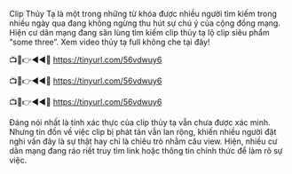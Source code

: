 Clip Thủy Tạ là một trong những từ khóa được nhiều người tìm kiếm trong nhiều ngày qua đang không ngừng thu hút sự chú ý của cộng đồng mạng. Hiện cư dân mạng đang săn lùng tìm kiếm clip thủy tạ lộ clip siêu phẩm “some three”. Xem video thủy tạ full không che tại đây!

📺📱👉◄◄🔴 https://tinyurl.com/56vdwuy6

📺📱👉◄◄🔴 https://tinyurl.com/56vdwuy6

📺📱👉◄◄🔴 https://tinyurl.com/56vdwuy6


Đáng nói nhất là tính xác thực của clip thủy tạ vẫn chưa được xác minh. Nhưng tin đồn về việc clip bị phát tán vẫn lan rộng, khiến nhiều người đặt nghi vấn đây là sự thật hay chỉ là chiêu trò nhằm câu view. Hiện, nhiều cư dân mạng đang ráo riết truy tìm link hoặc thông tin chính thức để làm rõ sự việc.
